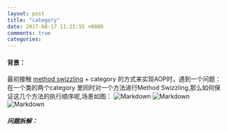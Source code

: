 ```yaml
---
layout: post
title: "category"
date: 2017-08-17 11:21:15 +0800
comments: true
categories: 
---
```


#### 背景：
最初接触 [method swizzling](http://blog.csdn.net/yiyaaixuexi/article/details/9374411) + category 的方式来实现AOP时，遇到一个问题：在一个类的两个category 里同时对一个方法进行Method Swizzling,那么如何保证这几个方法的执行顺序呢,场景如图：
![Markdown](http://i1.bvimg.com/606737/3e59ff3f267c8e49.jpg)
![Markdown](http://i1.bvimg.com/606737/14dae7c84642365a.jpg)
![Markdown](http://i1.bvimg.com/606737/a241917a505f7c7a.jpg)
##### 问题拆解：
